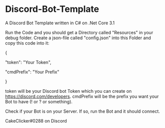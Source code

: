# Discord-Bot-Template
A Discord Bot Template written in C# on .Net Core 3.1

Run the Code and you should get a Directory called "Resources" in your debug folder.
Create a json-file called "config.json" into this Folder and copy this code into it:

{

"token": "Your Token",

"cmdPrefix": "Your Prefix"

}

token will be your Discord bot Token which you can create on https://discord.com/developers.
cmdPrefix will be the prefix you want your Bot to have (! or ? or something).

Check if your Bot is on your Server. If so, run the Bot and it should connect.

CakeClicker#0288 on Discord

